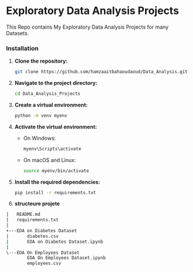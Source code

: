 # Exploratory Data Analysis Projects
This Repo contains My Exploratory Data Analysis Projects for many Datasets.

### Installation

1. **Clone the repository:**

    ```bash
    git clone https://github.com/hamzaaitbahaoudaoud/Data_Analysis.git
    ```
2. **Navigate to the project directory:**

    ```bash
    cd Data_Analysis_Projects
    ```

3. **Create a virtual environment:**

    ```bash
    python -m venv myenv
    ```

4. **Activate the virtual environment:**

    - On Windows:
      ```bash
      myenv\Scripts\activate
      ```
    - On macOS and Linux:
      ```bash
      source myenv/bin/activate
      ```

5. **Install the required dependencies:**

    ```bash
    pip install -r requirements.txt
    ```

6. **structeure projete**
```bash
|   README.md
|   requirements.txt
|
+---EDA on Diabetes Dataset
|       diabetes.csv
|       EDA on Diabetes Dataset.ipynb
|
\---EDA On Employees Dataset
        EDA On Employees Dataset.ipynb
        employees.csv
```